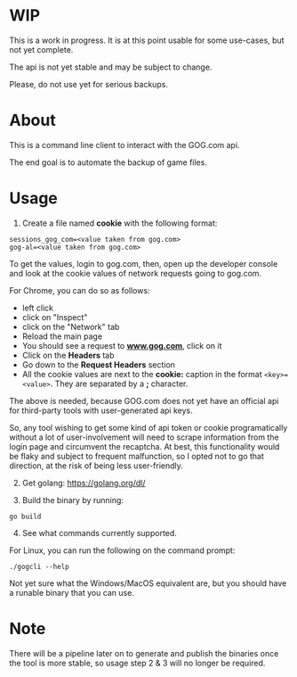 # WIP

This is a work in progress. It is at this point usable for some use-cases, but not yet complete.

The api is not yet stable and may be subject to change.

Please, do not use yet for serious backups.

# About

This is a command line client to interact with the GOG.com api.

The end goal is to automate the backup of game files.

# Usage

1. Create a file named **cookie** with the following format:

```
sessions_gog_com=<value taken from gog.com>
gog-al=<value taken from gog.com>
```

To get the values, login to gog.com, then, open up the developer console and look at the cookie values of network requests going to gog.com.

For Chrome, you can do so as follows: 
  - left click
  - click on "Inspect"
  - click on the "Network" tab
  - Reload the main page
  - You should see a request to **www.gog.com**, click on it
  - Click on the **Headers** tab
  - Go down to the **Request Headers** section
  - All the cookie values are next to the **cookie:** caption in the format ```<key>=<value>```. They are separated by a **;** character.

The above is needed, because GOG.com does not yet have an official api for third-party tools with user-generated api keys.

So, any tool wishing to get some kind of api token or cookie programatically without a lot of user-involvement will need to scrape information from the login page and circumvent the recaptcha. At best, this functionality would be flaky and subject to frequent malfunction, so I opted not to go that direction, at the risk of being less user-friendly.

2. Get golang: https://golang.org/dl/

3. Build the binary by running:

```
go build
```

4. See what commands currently supported.

For Linux, you can run the following on the command prompt:

```
./gogcli --help
```

Not yet sure what the Windows/MacOS equivalent are, but you should have a runable binary that you can use.

# Note

There will be a pipeline later on to generate and publish the binaries once the tool is more stable, so usage step 2 & 3 will no longer be required.